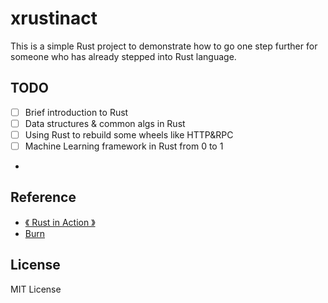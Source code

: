 # xrustinact

This is a simple Rust project to demonstrate how to go one step further for someone who has already stepped into Rust language.

## TODO
- [ ] Brief introduction to Rust
- [ ] Data structures & common algs in Rust
- [ ] Using Rust to rebuild some wheels like HTTP&RPC 
- [ ] Machine Learning framework in Rust from 0 to 1
- 
## Reference
- [《 Rust in Action 》]()
- [ Burn ](https://github.com/tracel-ai/burn)

## License
MIT License
